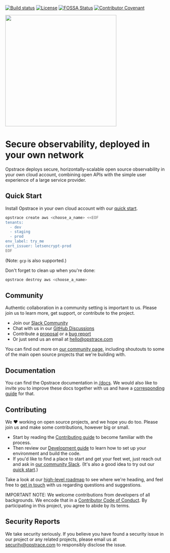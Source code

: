
<!-- markdownlint-disable MD041 -->
<!-- markdownlint-disable MD033 -->

[![Build status](https://badge.buildkite.com/df9e995b3a5e4b0bebce8b432b0bf48b092fd261b7017b65c1.svg)](https://buildkite.com/opstrace/scheduled-main-builds)
[![License](https://img.shields.io/github/license/opstrace/opstrace)](https://github.com/opstrace/opstrace/blob/main/LICENSE)
[![FOSSA Status](https://app.fossa.com/api/projects/git%2Bgithub.com%2Fopstrace%2Fopstrace.svg?type=shield)](https://app.fossa.com/projects/git%2Bgithub.com%2Fopstrace%2Fopstrace?ref=badge_shield&style=social)
[![Contributor Covenant](https://img.shields.io/badge/Contributor%20Covenant-v2.0%20adopted-ff69b4.svg)](CODE_OF_CONDUCT.md)

<img src="https://user-images.githubusercontent.com/19239758/97793010-00161b00-1ba3-11eb-949b-e62eae6fdb9c.png" width="350">

# Secure observability, deployed in your own network

Opstrace deploys secure, horizontally-scalable open source observability in your own cloud account, combining open APIs with the simple user experience of a large service provider.

## Quick Start

Install Opstrace in your own cloud account with our [quick start](https://go.opstrace.com/quickstart).

```bash
opstrace create aws <choose_a_name> <<EOF
tenants:
  - dev
  - staging
  - prod
env_label: try_me
cert_issuer: letsencrypt-prod
EOF
```

(Note: `gcp` is also supported.)

Don't forget to clean up when you're done:

```bash
opstrace destroy aws <choose_a_name>
```

## Community

Authentic collaboration in a community setting is important to us.
Please join us to learn more, get support, or contribute to the project.

* Join our [Slack Community](https://go.opstrace.com/community)
* Chat with us in our [GitHub Discussions](https://github.com/opstrace/opstrace/discussions)
* Contribute a [proposal](https://github.com/opstrace/opstrace/issues/new?assignees=&labels=thinktank:%20proposal&template=2-proposal.md&title=) or a [bug report](https://github.com/opstrace/opstrace/issues/new?assignees=&labels=type:%20bug&template=1-bug_report.md&title=)
* Or just send us an email at [hello@opstrace.com](mailto:hello@opstrace.com)

You can find out more on [our community page](https://opstrace.com/community), including shoutouts to some of the main open source projects that we're building with.

## Documentation

You can find the Opstrace documentation in [/docs](/docs).
We would also like to invite you to improve these docs together with us and have a [corresponding guide](./docs/guides/contributor/writing-docs.md) for that.

## Contributing

We :heart: working on open source projects, and we hope you do too.
Please join us and make some contributions, however big or small.

* Start by reading the [Contributing guide](./CONTRIBUTING.md) to become familiar with the process.
* Then review our [Development guide](./docs/guides/contributor/setting-up-your-dev-env.md) to learn how to set up your environment and build the code.
* If you'd like to find a place to start and get your feet wet, just reach out and ask in [our community Slack](https://go.opstrace.com/community). (It's also a good idea to try out our [quick start](https://go.opstrace.com/quickstat).)

Take a look at our [high-level roadmap](./docs/references/roadmap.md) to see where we're heading, and feel free to [get in touch](https://go.opstrace.com/community) with us regarding questions and suggestions.

IMPORTANT NOTE: We welcome contributions from developers of all backgrounds.
We encode that in a [Contributor Code of Conduct](CODE_OF_CONDUCT.md).
By participating in this project, you agree to abide by its terms.

## Security Reports

We take security seriously.
If you believe you have found a security issue in our project or any related projects, please email us at [security@opstrace.com](mailto:security@opstrace.com) to responsibly disclose the issue.

